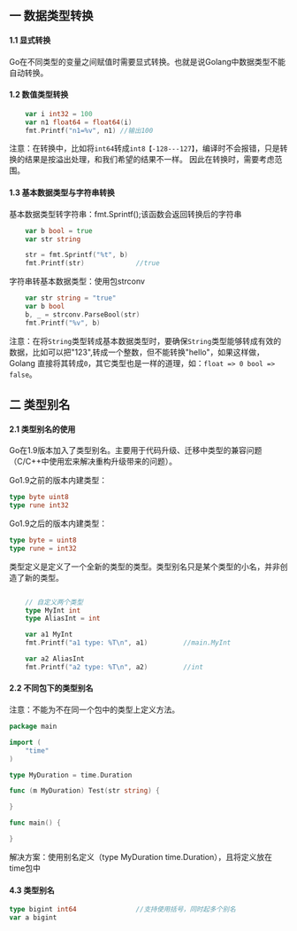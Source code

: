 ## 一 数据类型转换

#### 1.1 显式转换

Go在不同类型的变量之间赋值时需要显式转换。也就是说Golang中数据类型不能自动转换。

#### 1.2 数值类型转换

```go
	var i int32 = 100
	var n1 float64 = float64(i)
    fmt.Printf("n1=%v", n1)	//输出100
```
注意：在转换中，比如将`int64`转成`int8【-128---127】`，编译时不会报错，只是转换的结果是按溢出处理，和我们希望的结果不一样。 因此在转换时，需要考虑范围。

#### 1.3 基本数据类型与字符串转换

基本数据类型转字符串：fmt.Sprintf();该函数会返回转换后的字符串
```go
	var b bool = true
	var str string

	str = fmt.Sprintf("%t", b)
    fmt.Printf(str)				//true
```

字符串转基本数据类型：使用包strconv
```go
	var str string = "true"
	var b bool
	b, _ = strconv.ParseBool(str)
    fmt.Printf("%v", b)
```

注意：在将`String`类型转成基本数据类型时，要确保`String`类型能够转成有效的数据，比如可以把"123",转成一个整数，但不能转换"hello"，如果这样做，Golang 直接将其转成`0`，其它类型也是一样的道理，如：`float => 0 bool => false`。


## 二 类型别名

#### 2.1 类型别名的使用

Go在1.9版本加入了类型别名。主要用于代码升级、迁移中类型的兼容问题（C/C++中使用宏来解决重构升级带来的问题）。  

Go1.9之前的版本内建类型：
```go
type byte uint8
type rune int32
```

Go1.9之后的版本内建类型：
```go
type byte = uint8
type rune = int32
```

类型定义是定义了一个全新的类型的类型。类型别名只是某个类型的小名，并非创造了新的类型。  

```go

	// 自定义两个类型
	type MyInt int
	type AliasInt = int

	var a1 MyInt
	fmt.Printf("a1 type: %T\n", a1)			//main.MyInt

	var a2 AliasInt
	fmt.Printf("a2 type: %T\n", a2)			//int
```

#### 2.2 不同包下的类型别名

注意：不能为不在同一个包中的类型上定义方法。

```go
package main

import (
	"time"
)

type MyDuration = time.Duration

func (m MyDuration) Test(str string) {

}

func main() {

}
```

解决方案：使用别名定义（type MyDuration time.Duration），且将定义放在time包中
#### 4.3 类型别名

```go
type bigint int64	            //支持使用括号，同时起多个别名
var a bigint
```